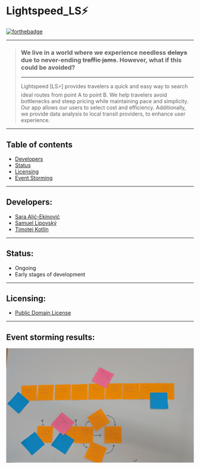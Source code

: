 # Lightspeed_LS⚡
[![forthebadge](https://forthebadge.com/images/badges/built-with-love.svg)](https://media.tenor.com/AkNak8NFhbMAAAAj/beating-heart.gif)

---

> ### We live in a world where we experience needless ~~delays~~ due to never-ending ~~traffic jams~~. However, what if this could be avoided?
> 
> ---
> 
> Lightspeed [LS⚡] provides travelers a quick and easy way to search ideal routes from point A to point B. We help travelers avoid bottlenecks and steep pricing while maintaining pace and simplicity. Our app allows our users to select cost and efficiency. Additionally, we provide data analysis to local transit providers, to enhance user experience.

---

## Table of contents
- [Developers](#developers)
- [Status](#status)
- [Licensing](#licensing)
- [Event Storming](#event-storming-results)

---

## Developers:
- [Sara Alić-Ekinović](https://is.cuni.cz/studium/kdojekdo/index.php?id=3cc50146043f2df7ad0f50fb51f5ed9d&tid=&do=hledani&koho=s&fakulta=11320&prijmeni=Ali%C4%87-Ekinovi%C4%87&ch_prijmeni=0&jmeno=Sara&login=&sidos=&r_zacatek=Z&ch_diakritika=0&ch_translit=0&sustav=&stupr_mode=text&stupr=&sobor_mode=text&sims_mode=text&predm=&rozvrh=&rozvrh_stud=&sdruh=&svyjazyk=&pocet=50&vyhledej=Vyhledej)
- [Samuel Lipovský](https://is.cuni.cz/studium/kdojekdo/index.php?do=detail&si=789500)
- [Timotej Kotlín](https://is.cuni.cz/studium/kdojekdo/index.php?id=3cc50146043f2df7ad0f50fb51f5ed9d&tid=1&do=detail&si=789479)

---

## Status:
- Ongoing
- Early stages of development

---

## Licensing:
- [Public Domain License](https://wiki.creativecommons.org/wiki/public_domain)

---

## Event storming results:
![Event Brainstorming](Event_Storming.jpg)


